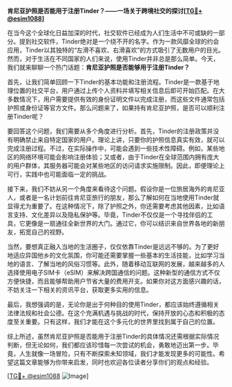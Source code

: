 **肯尼亚护照是否能用于注册Tinder？——一场关于跨境社交的探讨[[TG💪+ @esim1088](https://t.me/s/esim1088)]**

在当今这个全球化日益加深的时代，社交软件已经成为人们生活中不可或缺的一部分。提到社交软件，Tinder绝对是一个绕不开的名字。作为一款风靡全球的约会应用，Tinder以其独特的“左滑不喜欢、右滑喜欢”的方式吸引了无数用户的目光。然而，对于生活在不同国家的人们来说，使用Tinder并非总是那么简单。今天，我们就来聊聊一个热门话题：**肯尼亚护照是否能够用于注册Tinder？**

首先，让我们简单回顾一下Tinder的基本功能和注册流程。Tinder是一款基于地理位置的社交平台，用户通过上传个人资料并填写相关信息后即可开始匹配。在大多数情况下，用户需要提供有效的身份证明文件以完成注册，而这些文件通常包括护照或身份证等官方文件。那么问题来了，如果持有肯尼亚护照，是否可以顺利注册Tinder呢？

要回答这个问题，我们需要从多个角度进行分析。首先，Tinder的注册政策并没有明确禁止来自特定国家的用户。理论上讲，只要你的护照信息真实有效，就可以完成注册过程。不过，在实际操作中，可能会遇到一些技术性障碍。例如，某些地区的网络环境可能会影响注册体验；又或者，由于Tinder在全球范围内拥有庞大的用户群体，其服务器可能会对某些地区的访问请求实施限制。因此，即便理论上可行，实践中也可能面临一定的挑战。

接下来，我们不妨从另一个角度来看待这个问题。假设你是一位旅居海外的肯尼亚人，或者是一名计划前往肯尼亚旅行的朋友，那么了解如何在当地使用Tinder就显得尤为重要了。在这种情况下，除了护照之外，你还需要考虑其他因素，比如语言支持、文化差异以及隐私保护等。毕竟，Tinder不仅仅是一个寻找伴侣的工具，它更像是一扇通往全新世界的大门。通过它，你可以结识来自世界各地的新朋友，拓宽自己的视野。

当然，要想真正融入当地的生活圈子，仅仅依靠Tinder是远远不够的。为了更好地适应异国他乡的文化氛围，你可能还需要掌握一些基本的生活技能，比如学习当地的语言、了解当地的风俗习惯等。此外，随着移动互联网的发展，越来越多的人选择使用电子SIM卡（eSIM）来解决跨国通信的问题。这种新型的通信方式不仅方便快捷，而且能够帮助用户节省大量的费用开支。如果你对这方面感兴趣的话，不妨关注一下相关的资讯平台，获取更多实用的信息。

最后，我想强调的是，无论你是出于何种目的使用Tinder，都应该始终遵循相关法律法规和社会公德。在这个充满机遇与挑战的时代，保持开放的心态和积极的态度至关重要。只有这样，我们才能在这个多元化的世界里找到属于自己的位置。

综上所述，虽然肯尼亚护照是否能用于注册Tinder的具体情况还需根据实际情况判断，但无论如何，我们都应该珍惜每一次尝试的机会，勇敢地迈出第一步。毕竟，人生就像一场冒险，只有不断探索未知领域，我们才能发现更多的可能性。希望这篇文章能够为你带来启发，同时也欢迎各位读者分享你们的观点和经验。

[[TG💪+ @esim1088](https://t.me/s/esim1088) ![Image](https://i.postimg.cc/4NQfJmqS/Snipaste-2025-05-13-00-14-12.png)]